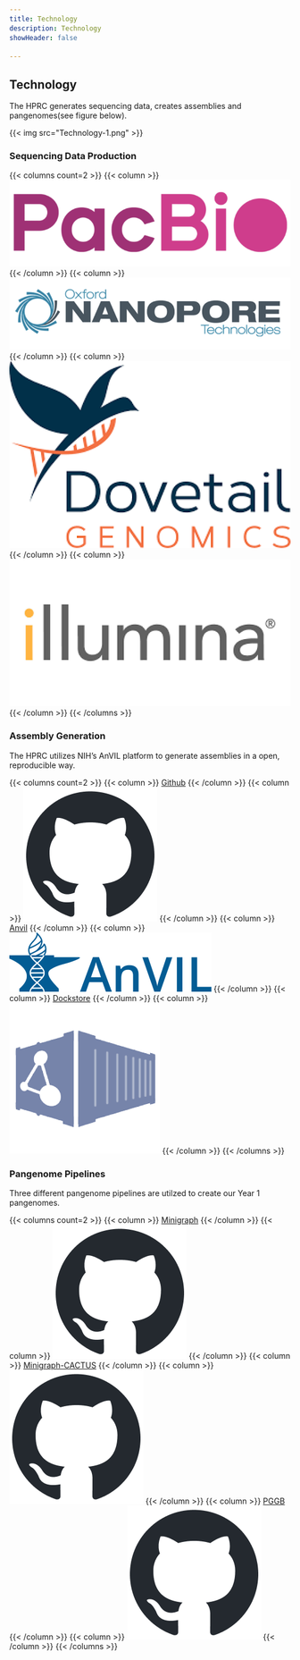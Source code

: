 ```yaml
---
title: Technology
description: Technology
showHeader: false

---
```


## Technology

The HPRC generates sequencing data, creates assemblies and pangenomes(see figure below).

{{< img src="Technology-1.png" >}}

<div class="seq-tech">

### Sequencing Data Production

{{< columns count=2 >}}
{{< column >}}
[!['PacBio Logo'](Tech-production-1.png 'PacBio Logo')](https://www.pacb.com/)
{{< /column >}}
{{< column >}}
[!['ONT Logo'](Tech-production-2.png 'ONT Logo')](https://nanoporetech.com/)
{{< /column >}}
{{< column >}}
[!['dovetail Logo'](Tech-production-3.png 'dovetail Logo')](https://dovetailgenomics.com/)
{{< /column >}}
{{< column >}}
[!['illumina Logo'](Tech-production-4.png 'illumina Logo')](https://www.illumina.com/)
{{< /column >}}
{{< /columns >}}
</div>
<div class="tech">

### Assembly Generation

The HPRC utilizes NIH’s AnVIL platform to generate assemblies in a open, reproducible way.

{{< columns count=2 >}}
{{< column >}}
[Github](https://github.com/human-pangenomics/hpp_production_workflows)
{{< /column >}}
{{< column >}}
[!['Github Logo'](github-mark.png 'Github Logo')](https://github.com/human-pangenomics/hpp_production_workflows)
{{< /column >}}
{{< column >}}
[Anvil](https://anvil.terra.bio/)
{{< /column >}}
{{< column >}}
[!['Anvil Logo'](Tech-datasource-anvil.png 'Anvil Logo')](https://anvil.terra.bio/)
{{< /column >}}
{{< column >}}
[Dockstore](https://dockstore.org/organizations/HumanPangenome)
{{< /column >}}
{{< column >}}
[!['Dockstore Logo'](Tech-datasource-dockstore.png 'Dockstore Logo')](https://dockstore.org/organizations/HumanPangenome)
{{< /column >}}
{{< /columns >}}

### Pangenome Pipelines

Three different pangenome pipelines are utilzed to create our Year 1 pangenomes.

{{< columns count=2 >}}
{{< column >}}
[Minigraph](https://github.com/lh3/minigraph/releases)
{{< /column >}}
{{< column >}}
[!['Github Logo'](github-mark.png 'Github Logo')](https://github.com/lh3/minigraph/releases)
{{< /column >}}
{{< column >}}
[Minigraph-CACTUS](https://github.com/ComparativeGenomicsToolkit/cactus/blob/master/doc/pangenome.md)
{{< /column >}}
{{< column >}}
[!['Github Logo'](github-mark.png 'Github Logo')](https://github.com/ComparativeGenomicsToolkit/cactus/blob/master/doc/pangenome.md)
{{< /column >}}
{{< column >}}
[PGGB](https://github.com/pangenome/pggb)
{{< /column >}}
{{< column >}}
[!['Github Logo'](github-mark.png 'Github Logo')](https://github.com/pangenome/pggb)
{{< /column >}}
{{< /columns >}}

</div>

